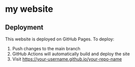 # my website

## Deployment

This website is deployed on GitHub Pages. To deploy:

1. Push changes to the main branch
2. GitHub Actions will automatically build and deploy the site
3. Visit https://your-username.github.io/your-repo-name
